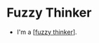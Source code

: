 # Fuzzy Thinker

- I'm a [[fuzzy thinker]].


[//begin]: # "Autogenerated link references for markdown compatibility"
[fuzzy thinker]: fuzzy-thinker "Fuzzy Thinker"
[//end]: # "Autogenerated link references"